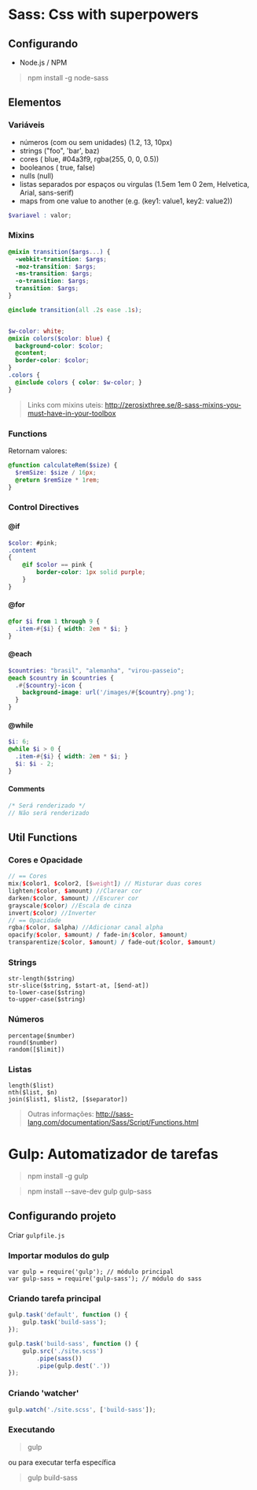 # Sass: Css with superpowers

## Configurando
* Node.js / NPM
> npm install -g node-sass

## Elementos
### Variáveis

* números (com ou sem unidades) (1.2, 13, 10px)
* strings ("foo", 'bar', baz)
* cores ( blue, #04a3f9, rgba(255, 0, 0, 0.5))
* booleanos ( true, false)
* nulls (null)
* listas separados por espaços ou virgulas (1.5em 1em 0 2em, Helvetica, Arial, sans-serif)
* maps from one value to another (e.g. (key1: value1, key2: value2))

``` scss
$variavel : valor; 

```
### Mixins

``` scss
@mixin transition($args...) {
  -webkit-transition: $args;
  -moz-transition: $args;
  -ms-transition: $args;
  -o-transition: $args;
  transition: $args;
}

@include transition(all .2s ease .1s);


$w-color: white;
@mixin colors($color: blue) {
  background-color: $color;
  @content;
  border-color: $color;
}
.colors {
  @include colors { color: $w-color; }
}
```
>Links com mixins uteis:  http://zerosixthree.se/8-sass-mixins-you-must-have-in-your-toolbox


### Functions 
Retornam valores:
``` scss
@function calculateRem($size) {
  $remSize: $size / 16px;
  @return $remSize * 1rem;
}
```
### Control Directives
#### @if
``` scss
$color: #pink;
.content
{
    @if $color == pink {
        border-color: 1px solid purple;
    }
}
```
#### @for 
``` scss
@for $i from 1 through 9 {
  .item-#{$i} { width: 2em * $i; }
}
```
#### @each
``` scss
$countries: "brasil", "alemanha", "virou-passeio";
@each $country in $countries {
  .#{$country}-icon {
    background-image: url('/images/#{$country}.png');
  }
}
```
#### @while
``` scss
$i: 6;
@while $i > 0 {
  .item-#{$i} { width: 2em * $i; }
  $i: $i - 2;
}
```  
#### Comments
``` scss
/* Será renderizado */
// Não será renderizado 
```

## Util Functions
### Cores e Opacidade
``` scss
// == Cores
mix($color1, $color2, [$weight]) // Misturar duas cores
lighten($color, $amount) //Clarear cor
darken($color, $amount) //Escurer cor
grayscale($color) //Escala de cinza
invert($color) //Inverter
// == Opacidade
rgba($color, $alpha) //Adicionar canal alpha
opacify($color, $amount) / fade-in($color, $amount)
transparentize($color, $amount) / fade-out($color, $amount)
```
### Strings
```
str-length($string)
str-slice($string, $start-at, [$end-at])
to-lower-case($string)
to-upper-case($string)
```
### Números 
```
percentage($number)
round($number)
random([$limit])
```
### Listas
```
length($list)
nth($list, $n)
join($list1, $list2, [$separator])
```
> Outras informações: http://sass-lang.com/documentation/Sass/Script/Functions.html

# Gulp: Automatizador de tarefas
> npm install -g gulp

> npm install --save-dev gulp gulp-sass

## Configurando projeto
Criar `gulpfile.js`

### Importar modulos do gulp
```
var gulp = require('gulp'); // módulo principal
var gulp-sass = require('gulp-sass'); // módulo do sass
```

### Criando tarefa principal
``` javascript
gulp.task('default', function () {
    gulp.task('build-sass');
});

gulp.task('build-sass', function () {
    gulp.src('./site.scss')
        .pipe(sass())
        .pipe(gulp.dest('.'))
});
```
### Criando 'watcher'
``` javascript
gulp.watch('./site.scss', ['build-sass']);
```

### Executando
> gulp

ou para executar terfa específica

> gulp build-sass